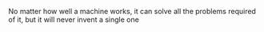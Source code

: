 No matter how well a machine works, it can solve all the problems required of it, but it will never invent a single one
